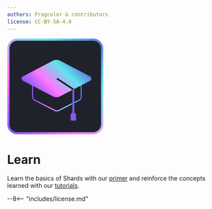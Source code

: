 ```yaml
---
authors: Fragcolor & contributors
license: CC-BY-SA-4.0
---
```


![](assets/LearnLogo.png)

# Learn

Learn the basics of Shards with our [primer](./shards/) and reinforce the concepts learned with our [tutorials](./tutorials/).

--8<-- "includes/license.md"
